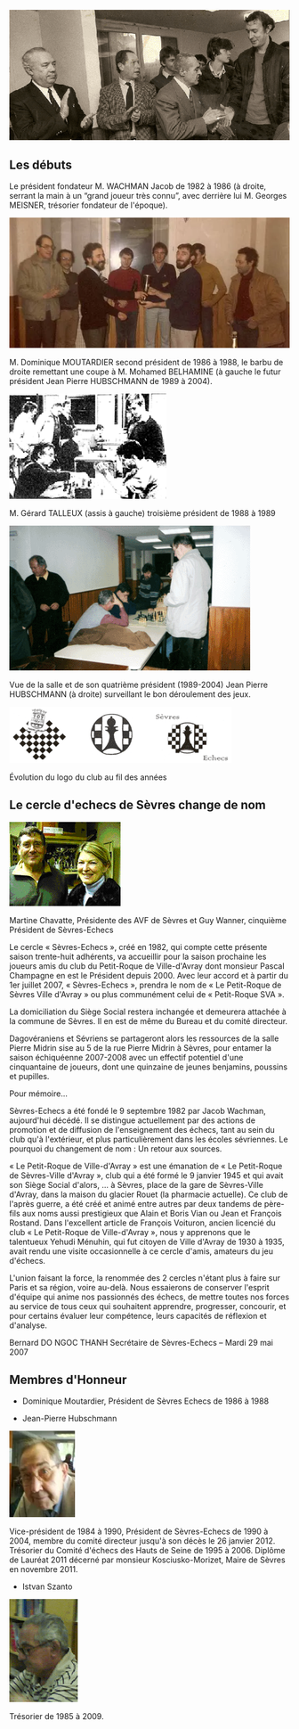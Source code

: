 ![Fondateurs](img/histoire/fondateur.webp)

## Les débuts

Le président fondateur M. WACHMAN Jacob de 1982 à 1986
(à droite, serrant la main à un “grand joueur très connu”, avec derrière lui M. Georges MEISNER, trésorier fondateur de l'époque).

![Moutardier](img/histoire/moutardier_sm.webp)

M. Dominique MOUTARDIER second président de 1986 à 1988, le barbu de droite remettant une coupe à M. Mohamed BELHAMINE
(à gauche le futur président Jean Pierre HUBSCHMANN de 1989 à 2004).

![Coupure presse](img/histoire/coupure_journal_cameo.webp)

M. Gérard TALLEUX (assis à gauche) troisième président de 1988 à 1989

![Vue de la salle](img/histoire/vue_salle.webp)

Vue de la salle et de son quatrième président (1989-2004) Jean Pierre HUBSCHMANN (à droite) surveillant le bon déroulement des jeux.

![Evolution des logos du club](img/histoire/evolution_logo.webp)

Évolution du logo du club au fil des années

## Le cercle d'echecs de Sèvres change de nom

![Photo SVA](img/histoire/photosva.webp)

Martine Chavatte, Présidente des AVF de Sèvres et Guy Wanner, cinquième Président de Sèvres-Echecs

Le cercle « Sèvres-Echecs », créé en 1982, qui compte cette présente saison trente-huit adhérents, va accueillir pour la saison prochaine les joueurs amis du club du Petit-Roque de Ville-d'Avray dont monsieur Pascal Champagne en est le Président depuis 2000. Avec leur accord et à partir du 1er juillet 2007, « Sèvres-Echecs », prendra le nom de « Le Petit-Roque de Sèvres Ville d'Avray » ou plus communément celui de « Petit-Roque SVA ».

La domiciliation du Siège Social restera inchangée et demeurera attachée à la commune  de Sèvres. Il en est de même du Bureau et du comité directeur.

Dagovéraniens et Sévriens se partageront alors les ressources de la salle Pierre Midrin sise au 5 de la rue Pierre Midrin à Sèvres, pour entamer la saison échiquéenne 2007-2008 avec un effectif potentiel d'une cinquantaine de joueurs, dont une quinzaine de jeunes benjamins, poussins et pupilles.

Pour mémoire...

Sèvres-Echecs a été fondé le 9 septembre 1982 par Jacob Wachman, aujourd'hui décédé. Il se distingue actuellement par des actions de promotion et de diffusion de l'enseignement des échecs, tant au sein du club qu'à l'extérieur, et plus particulièrement dans les écoles sévriennes. Le pourquoi du changement de nom : Un retour aux sources.

« Le Petit-Roque de Ville-d'Avray » est une émanation de « Le Petit-Roque de Sèvres-Ville d'Avray », club qui a été formé le 9 janvier 1945 et qui avait son Siège Social d'alors, ... à Sèvres, place de la gare de Sèvres-Ville d'Avray, dans la maison du glacier Rouet (la pharmacie actuelle). Ce club de l'après guerre, a été créé et animé entre autres par deux tandems de père-fils aux noms aussi prestigieux que Alain et Boris Vian ou Jean et François Rostand. Dans l'excellent article de François Voituron, ancien licencié du club « Le Petit-Roque de Ville-d'Avray », nous y apprenons que le talentueux Yehudi Ménuhin, qui fut citoyen de Ville d'Avray de 1930 à 1935, avait rendu une visite occasionnelle à ce cercle d'amis, amateurs du jeu d'échecs.

L'union faisant la force, la renommée des 2 cercles n'étant plus à faire sur Paris et sa région, voire au-delà. Nous essaierons de conserver l'esprit d'équipe qui anime nos passionnés des échecs, de mettre toutes nos forces au service de tous ceux qui souhaitent apprendre, progresser, concourir, et pour certains évaluer leur compétence, leurs capacités de réflexion et d'analyse.

Bernard DO NGOC THANH
Secrétaire de Sèvres-Echecs
– Mardi 29 mai 2007

## Membres d'Honneur

+ Dominique Moutardier, Président de Sèvres Echecs de 1986 à 1988

+ Jean-Pierre Hubschmann

![Jean-Pierre Hubschmann](img/histoire/hubschmann.webp)

Vice-président de 1984 à 1990, Président de Sèvres-Echecs de 1990 à 2004, membre du comité directeur jusqu'à son décès le 26 janvier 2012. Trésorier du Comité d'échecs des Hauts de Seine de 1995 à 2006.  Diplôme de Lauréat 2011 décerné par monsieur Kosciusko-Morizet, Maire de Sèvres en novembre 2011.

+ Istvan Szanto

![Istvan Szanto](img/histoire/tresorier.webp)

Trésorier de 1985 à 2009.